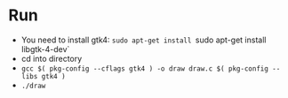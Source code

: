 # Run

- You need to install gtk4: `sudo apt-get install `sudo apt-get install libgtk-4-dev`
- cd into directory
- `gcc $( pkg-config --cflags gtk4 ) -o draw draw.c $( pkg-config --libs gtk4 )`
- `./draw`
